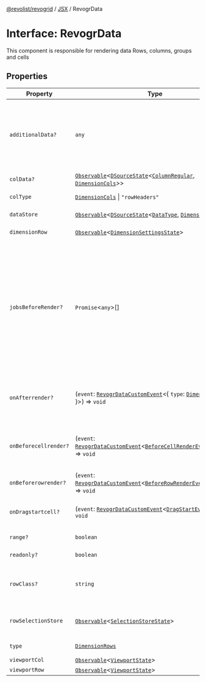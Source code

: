 [@revolist/revogrid](README.md) / [JSX](Namespace.JSX.md) / RevogrData

# Interface: RevogrData

This component is responsible for rendering data
Rows, columns, groups and cells

## Properties

| Property | Type | Description | Defined in |
| ------ | ------ | ------ | ------ |
| `additionalData?` | `any` | Additional data to pass to renderer Used in plugins such as vue or react to pass root app entity to cells | [src/components.d.ts:1568](https://github.com/revolist/revogrid/blob/786bfc578aeb724125d022c69d878eb830c54a23/src/components.d.ts#L1568) |
| `colData?` | [`Observable`](TypeAlias.Observable.md)\<[`DSourceState`](TypeAlias.DSourceState.md)\<[`ColumnRegular`](Interface.ColumnRegular.md), [`DimensionCols`](TypeAlias.DimensionCols.md)\>\> | Column source | [src/components.d.ts:1572](https://github.com/revolist/revogrid/blob/786bfc578aeb724125d022c69d878eb830c54a23/src/components.d.ts#L1572) |
| `colType` | [`DimensionCols`](TypeAlias.DimensionCols.md) \| `"rowHeaders"` | Column data type | [src/components.d.ts:1576](https://github.com/revolist/revogrid/blob/786bfc578aeb724125d022c69d878eb830c54a23/src/components.d.ts#L1576) |
| `dataStore` | [`Observable`](TypeAlias.Observable.md)\<[`DSourceState`](TypeAlias.DSourceState.md)\<[`DataType`](TypeAlias.DataType.md), [`DimensionRows`](TypeAlias.DimensionRows.md)\>\> | Data rows source | [src/components.d.ts:1580](https://github.com/revolist/revogrid/blob/786bfc578aeb724125d022c69d878eb830c54a23/src/components.d.ts#L1580) |
| `dimensionRow` | [`Observable`](TypeAlias.Observable.md)\<[`DimensionSettingsState`](Interface.DimensionSettingsState.md)\> | Dimension settings Y | [src/components.d.ts:1584](https://github.com/revolist/revogrid/blob/786bfc578aeb724125d022c69d878eb830c54a23/src/components.d.ts#L1584) |
| `jobsBeforeRender?` | `Promise`\<`any`\>[] | Prevent rendering until job is done. Can be used for initial rendering performance improvement. When several plugins require initial rendering this will prevent double initial rendering. | [src/components.d.ts:1588](https://github.com/revolist/revogrid/blob/786bfc578aeb724125d022c69d878eb830c54a23/src/components.d.ts#L1588) |
| `onAfterrender?` | (`event`: [`RevogrDataCustomEvent`](Interface.RevogrDataCustomEvent.md)\<\{ `type`: [`DimensionRows`](TypeAlias.DimensionRows.md); \}\>) => `void` | When data render finished for the designated type | [src/components.d.ts:1592](https://github.com/revolist/revogrid/blob/786bfc578aeb724125d022c69d878eb830c54a23/src/components.d.ts#L1592) |
| `onBeforecellrender?` | (`event`: [`RevogrDataCustomEvent`](Interface.RevogrDataCustomEvent.md)\<[`BeforeCellRenderEvent`](Interface.BeforeCellRenderEvent.md)\<`any`\>\>) => `void` | Before each cell render function. Allows to override cell properties | [src/components.d.ts:1596](https://github.com/revolist/revogrid/blob/786bfc578aeb724125d022c69d878eb830c54a23/src/components.d.ts#L1596) |
| `onBeforerowrender?` | (`event`: [`RevogrDataCustomEvent`](Interface.RevogrDataCustomEvent.md)\<[`BeforeRowRenderEvent`](Interface.BeforeRowRenderEvent.md)\<`any`\>\>) => `void` | Before each row render | [src/components.d.ts:1600](https://github.com/revolist/revogrid/blob/786bfc578aeb724125d022c69d878eb830c54a23/src/components.d.ts#L1600) |
| `onDragstartcell?` | (`event`: [`RevogrDataCustomEvent`](Interface.RevogrDataCustomEvent.md)\<[`DragStartEvent`](Interface.DragStartEvent.md)\>) => `void` | Event emitted on cell drag start | [src/components.d.ts:1604](https://github.com/revolist/revogrid/blob/786bfc578aeb724125d022c69d878eb830c54a23/src/components.d.ts#L1604) |
| `range?` | `boolean` | Range allowed | [src/components.d.ts:1608](https://github.com/revolist/revogrid/blob/786bfc578aeb724125d022c69d878eb830c54a23/src/components.d.ts#L1608) |
| `readonly?` | `boolean` | Readonly mode | [src/components.d.ts:1612](https://github.com/revolist/revogrid/blob/786bfc578aeb724125d022c69d878eb830c54a23/src/components.d.ts#L1612) |
| `rowClass?` | `string` | Defines property from which to read row class | [src/components.d.ts:1616](https://github.com/revolist/revogrid/blob/786bfc578aeb724125d022c69d878eb830c54a23/src/components.d.ts#L1616) |
| `rowSelectionStore` | [`Observable`](TypeAlias.Observable.md)\<[`SelectionStoreState`](TypeAlias.SelectionStoreState.md)\> | Selection, range, focus for row selection | [src/components.d.ts:1620](https://github.com/revolist/revogrid/blob/786bfc578aeb724125d022c69d878eb830c54a23/src/components.d.ts#L1620) |
| `type` | [`DimensionRows`](TypeAlias.DimensionRows.md) | Row data type | [src/components.d.ts:1624](https://github.com/revolist/revogrid/blob/786bfc578aeb724125d022c69d878eb830c54a23/src/components.d.ts#L1624) |
| `viewportCol` | [`Observable`](TypeAlias.Observable.md)\<[`ViewportState`](Interface.ViewportState.md)\> | Viewport X | [src/components.d.ts:1628](https://github.com/revolist/revogrid/blob/786bfc578aeb724125d022c69d878eb830c54a23/src/components.d.ts#L1628) |
| `viewportRow` | [`Observable`](TypeAlias.Observable.md)\<[`ViewportState`](Interface.ViewportState.md)\> | Viewport Y | [src/components.d.ts:1632](https://github.com/revolist/revogrid/blob/786bfc578aeb724125d022c69d878eb830c54a23/src/components.d.ts#L1632) |
